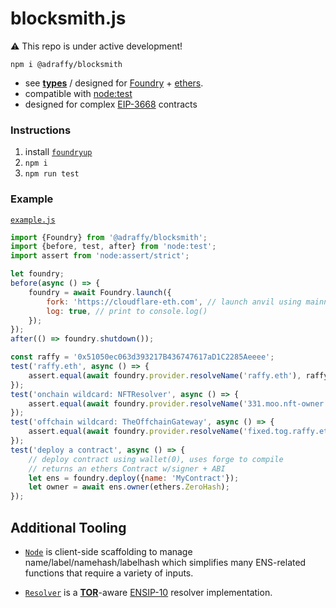 # blocksmith.js

⚠️ This repo is under active development!

`npm i @adraffy/blocksmith`

* see [**types**](./dist/index.d.ts) / designed for [Foundry](https://github.com/foundry-rs/foundry) + [ethers](https://github.com/ethers-io/ethers.js).
* compatible with [node:test](https://nodejs.org/api/test.html)
* designed for complex [EIP-3668](https://eips.ethereum.org/EIPS/eip-3668) contracts

### Instructions

1. install [`foundryup`](https://book.getfoundry.sh/getting-started/installation)
1. `npm i`
1. `npm run test`

### Example

[`example.js`](./test/example.js)
```js
import {Foundry} from '@adraffy/blocksmith';
import {before, test, after} from 'node:test';
import assert from 'node:assert/strict';

let foundry;
before(async () => {
    foundry = await Foundry.launch({
        fork: 'https://cloudflare-eth.com', // launch anvil using mainnet fork
        log: true, // print to console.log()
    });
});
after(() => foundry.shutdown());

const raffy = '0x51050ec063d393217B436747617aD1C2285Aeeee';
test('raffy.eth', async () => {
    assert.equal(await foundry.provider.resolveName('raffy.eth'), raffy);
});
test('onchain wildcard: NFTResolver', async () => {
    assert.equal(await foundry.provider.resolveName('331.moo.nft-owner.eth'), raffy);
});
test('offchain wildcard: TheOffchainGateway', async () => {
    assert.equal(await foundry.provider.resolveName('fixed.tog.raffy.eth'), raffy);
});
test('deploy a contract', async () => {
    // deploy contract using wallet(0), uses forge to compile
    // returns an ethers Contract w/signer + ABI
    let ens = foundry.deploy({name: 'MyContract'});
    let owner = await ens.owner(ethers.ZeroHash);
});
```

## Additional Tooling

* [`Node`](./src/Node.js) is client-side scaffolding to manage name/label/namehash/labelhash which simplifies many ENS-related functions that require a variety of inputs.

* [`Resolver`](./src/Resolver.js) is a [**TOR**](https://github.com/resolverworks/TheOffchainResolver.sol)-aware [ENSIP-10](https://docs.ens.domains/ensip/10) resolver implementation.

